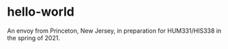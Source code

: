 # hello-world

An envoy from Princeton, New Jersey, in preparation for HUM331/HIS338 in the spring of 2021.
